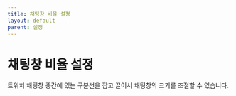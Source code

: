 ```yaml
---
title: 채팅창 비율 설정
layout: default
parent: 설정
---
```


# 채팅창 비율 설정

트위치 채팅창 중간에 있는 구분선을 잡고 끌어서 채팅창의 크기를 조절할 수 있습니다.
